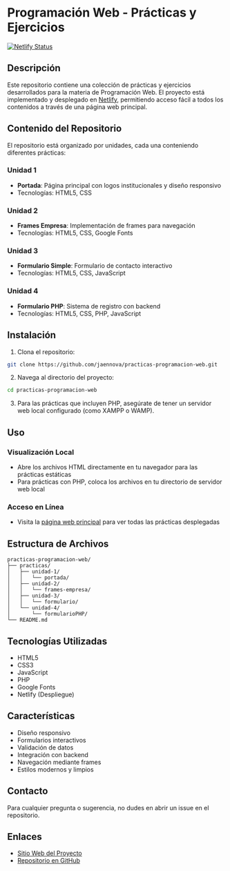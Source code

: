 # Programación Web - Prácticas y Ejercicios

[![Netlify Status](https://api.netlify.com/api/v1/badges/ff38eba8-1141-447d-baa5-196917b75398/deploy-status)](https://app.netlify.com/sites/jaennova/deploys)

## Descripción

Este repositorio contiene una colección de prácticas y ejercicios desarrollados para la materia de Programación Web. El proyecto está implementado y desplegado en [Netlify](https://www.netlify.com/), permitiendo acceso fácil a todos los contenidos a través de una página web principal.

## Contenido del Repositorio

El repositorio está organizado por unidades, cada una conteniendo diferentes prácticas:

### Unidad 1
- **Portada**: Página principal con logos institucionales y diseño responsivo
- Tecnologías: HTML5, CSS

### Unidad 2
- **Frames Empresa**: Implementación de frames para navegación
- Tecnologías: HTML5, CSS, Google Fonts

### Unidad 3
- **Formulario Simple**: Formulario de contacto interactivo
- Tecnologías: HTML5, CSS, JavaScript

### Unidad 4
- **Formulario PHP**: Sistema de registro con backend
- Tecnologías: HTML5, CSS, PHP, JavaScript

## Instalación

1. Clona el repositorio:
```bash
git clone https://github.com/jaennova/practicas-programacion-web.git
```

2. Navega al directorio del proyecto:
```bash
cd practicas-programacion-web
```

3. Para las prácticas que incluyen PHP, asegúrate de tener un servidor web local configurado (como XAMPP o WAMP).

## Uso

### Visualización Local
- Abre los archivos HTML directamente en tu navegador para las prácticas estáticas
- Para prácticas con PHP, coloca los archivos en tu directorio de servidor web local

### Acceso en Línea
- Visita la [página web principal](https://practicas-programacion-web.netlify.app/) para ver todas las prácticas desplegadas

## Estructura de Archivos

```
practicas-programacion-web/
├── practicas/
│   ├── unidad-1/
│   │   └── portada/
│   ├── unidad-2/
│   │   └── frames-empresa/
│   ├── unidad-3/
│   │   └── formulario/
│   └── unidad-4/
│       └── formularioPHP/
└── README.md
```

## Tecnologías Utilizadas

- HTML5
- CSS3
- JavaScript
- PHP
- Google Fonts
- Netlify (Despliegue)

## Características

- Diseño responsivo
- Formularios interactivos
- Validación de datos
- Integración con backend
- Navegación mediante frames
- Estilos modernos y limpios


## Contacto

Para cualquier pregunta o sugerencia, no dudes en abrir un issue en el repositorio.

## Enlaces

- [Sitio Web del Proyecto](https://practicas-programacion-web.netlify.app/)
- [Repositorio en GitHub](https://github.com/jaennova/practicas-programacion-web)
